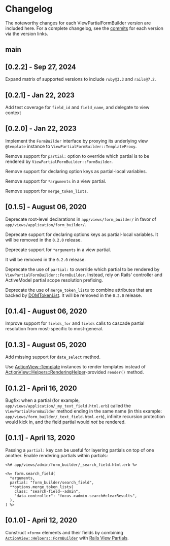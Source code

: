 # Changelog

The noteworthy changes for each ViewPartialFormBuilder version are included
here. For a complete changelog, see the [commits] for each version via the
version links.

[commits]: https://github.com/seanpdoyle/view_partial_form_builder/commits/master

## main

## [0.2.2] - Sep 27, 2024

Expand matrix of supported versions to include `ruby@3.3` and `rails@7.2`.

## [0.2.1] - Jan 22, 2023

Add test coverage for `field_id` and `field_name`, and delegate to view context

## [0.2.0] - Jan 22, 2023

Implement the `FormBuilder` interface by proxying its underlying view
`@template` instance to `ViewPartialFormBuilder::TemplateProxy`.

Remove support for `partial:` option to override which partial is to be rendered
by `ViewPartialFormBuilder::FormBuilder`.

Remove support for declaring option keys as partial-local variables.

Remove support for `*arguments` in a view partial.

Remove support for `merge_token_lists`.

## [0.1.5] - August 06, 2020

Deprecate root-level declarations in `app/views/form_builder/` in favor of
`app/views/application/form_builder/`.

Deprecate support for declaring options keys as partial-local variables.
It will be removed in the `0.2.0` release.

Deprecate support for `*arguments` in a view partial.

It will be removed in the `0.2.0` release.

Deprecate the use of `partial:` to override which partial to be rendered by
`ViewPartialFormBuilder::FormBuilder`. Instead, rely on Rails' controller and
ActiveModel partial scope resolution prefixing.

Deprecate the use of `merge_token_lists` to combine attributes that are backed
by [DOMTokenList][]. It will be removed in the `0.2.0` release.

[DOMTokenList]: https://developer.mozilla.org/en-US/docs/Web/API/DOMTokenList

## [0.1.4] - August 06, 2020

Improve support for `fields_for` and `fields` calls to cascade partial
resolution from most-specific to most-general.

## [0.1.3] - August 05, 2020

Add missing support for `date_select` method.

[date_select]: https://api.rubyonrails.org/classes/ActionView/Helpers/FormBuilder.html#method-i-date_select

Use [ActionView::Template][] instances to render templates instead of
[ActionView::Helpers::RenderingHelper][]-provided `render()` method.

[ActionView::Template]: https://api.rubyonrails.org/classes/ActionView/Template.html
[ActionView::Helpers::RenderingHelper]: https://api.rubyonrails.org/classes/ActionView/Helpers/RenderingHelper.html#method-i-render

## [0.1.2] - April 16, 2020

Bugfix: when a partial (for example,
`app/views/application/_my_text_field.html.erb`) called the
`ViewPartialFormBuilder` method ending in the same name (in this example:
`app/views/form_builder/_text_field.html.erb`), infinite recursion protection
would kick in, and the field partial would _not_ be rendered.

## [0.1.1] - April 13, 2020

Passing a `partial:` key can be useful for layering partials on top of one
another. Enable rendering partials within partials:

```html+erb
<%# app/views/admin/form_builder/_search_field.html.erb %>

<%= form.search_field(
  *arguments,
  partial: "form_builder/search_field",
  **options.merge_token_lists(
    class: "search-field--admin",
    "data-controller": "focus->admin-search#clearResults",
  ),
) %>
```

## [0.1.0] - April 12, 2020

Construct `<form>` elements and their fields by combining
[`ActionView::Helpers::FormBuilder`][FormBuilder] with [Rails View
Partials][partials].

[FormBuilder]: https://api.rubyonrails.org/classes/ActionView/Helpers/FormBuilder.html
[partials]: https://api.rubyonrails.org/classes/ActionView/PartialRenderer.html
